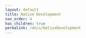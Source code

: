 ```yaml
---
layout: default
title: Native Development
nav_order: 4
has_children: true
permalink: /docs/NativeDevelopment
---
```


